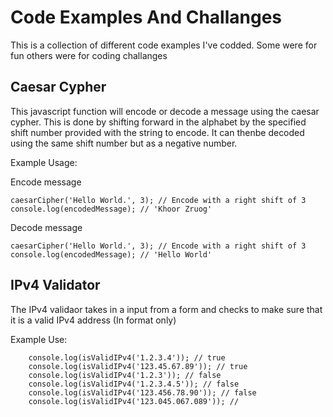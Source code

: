 # Code Examples And Challanges

This is a collection of different code examples I've codded. Some were for fun others were for coding challanges
## Caesar Cypher 
  
  This javascript function will encode or decode a message using the caesar cypher. This is done by shifting forward in the alphabet by the specified shift number provided with the string to encode. It can thenbe decoded using the same shift number but as a negative number. 
  
  Example Usage: 
  
  Encode message
  ```
  caesarCipher('Hello World.', 3); // Encode with a right shift of 3 
  console.log(encodedMessage); // 'Khoor Zruog'
  ```

  Decode message
  ```
  caesarCipher('Hello World.', 3); // Encode with a right shift of 3 
  console.log(encodedMessage); // 'Hello World'

  ```

## IPv4 Validator

The IPv4 validaor takes in a input from a form and checks to make sure that it is a valid IPv4 address
(In format only) 

Example Use:

```
    console.log(isValidIPv4('1.2.3.4')); // true
    console.log(isValidIPv4('123.45.67.89')); // true
    console.log(isValidIPv4('1.2.3')); // false
    console.log(isValidIPv4('1.2.3.4.5')); // false
    console.log(isValidIPv4('123.456.78.90')); // false
    console.log(isValidIPv4('123.045.067.089')); //
```
  




